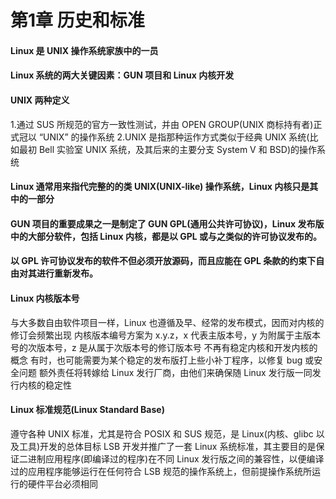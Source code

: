 # 第1章 历史和标准

#### Linux 是 UNIX 操作系统家族中的一员

#### Linux 系统的两大关键因素：GUN 项目和 Linux 内核开发

#### UNIX 两种定义
  1.通过 SUS 所规范的官方一致性测试，并由 OPEN GROUP(UNIX 商标持有者)正式冠以 “UNIX” 的操作系统
  2.UNIX 是指那种运作方式类似于经典 UNIX 系统(比如最初 Bell 实验室 UNIX 系统，及其后来的主要分支 System V 和 BSD)的操作系统

#### Linux 通常用来指代完整的的类 UNIX(UNIX-like) 操作系统，Linux 内核只是其中的一部分

#### GUN 项目的重要成果之一是制定了 GUN GPL(通用公共许可协议)，Linux 发布版中的大部分软件，包括 Linux 内核，都是以 GPL 或与之类似的许可协议发布的。

#### 以 GPL 许可协议发布的软件不但必须开放源码，而且应能在 GPL 条款的约束下自由对其进行重新发布。

#### Linux 内核版本号
  与大多数自由软件项目一样，Linux 也遵循及早、经常的发布模式，因而对内核的修订会频繁出现
  内核版本编号方案为 x.y.z，x 代表主版本号，y 为附属于主版本号的次版本号，z 是从属于次版本号的修订版本号
  不再有稳定内核和开发内核的概念
  有时，也可能需要为某个稳定的发布版打上些小补丁程序，以修复 bug 或安全问题
  额外责任将转嫁给 Linux 发行厂商，由他们来确保随 Linux 发行版一同发行内核的稳定性

#### Linux 标准规范(Linux Standard Base)
  遵守各种 UNIX 标准，尤其是符合 POSIX 和 SUS 规范，是 Linux(内核、glibc 以及工具)开发的总体目标
  LSB 开发并推广了一套 Linux 系统标准，其主要目的是保证二进制应用程序(即编译过的程序)在不同 Linux 发行版之间的兼容性，以便编译过的应用程序能够运行在任何符合 LSB 规范的操作系统上，但前提操作系统所运行的硬件平台必须相同